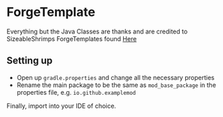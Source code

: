 # ForgeTemplate
Everything but the Java Classes are thanks and are credited to SizeableShrimps ForgeTemplates found [Here](https://github.com/SizableShrimp/ForgeTemplate/tree/1.12.x)

## Setting up
* Open up `gradle.properties` and change all the necessary properties
* Rename the main package to be the same as `mod_base_package` in the properties file, e.g. `io.github.examplemod`

Finally, import into your IDE of choice.
